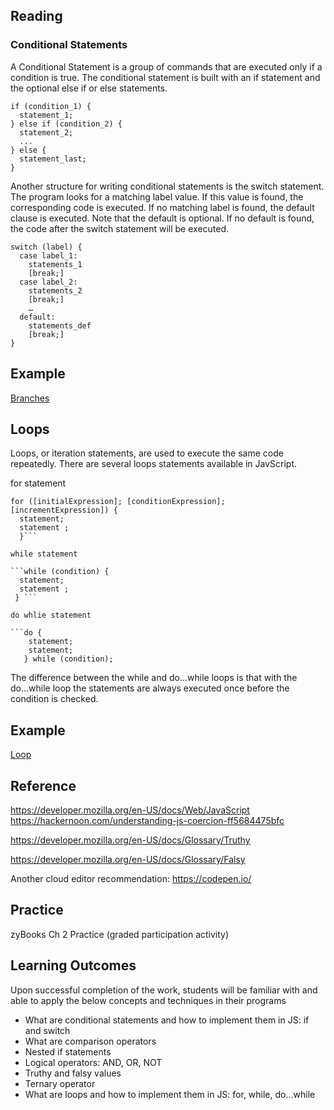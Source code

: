 ## Reading

### Conditional Statements
A Conditional Statement is a group of commands that  are executed only if a condition is true. The conditional statement is built with an if statement and the optional else if
or else statements.

```
if (condition_1) {
  statement_1;
} else if (condition_2) {
  statement_2;
  ...
} else {
  statement_last;
}
```
Another structure for writing conditional statements is the switch statement.  The program looks for a matching label value. If this value is found, the corresponding code 
is executed. If no matching label is found, the default clause is executed. Note that the default is optional. If no default is found, the code after the switch statement
will be executed.

```
switch (label) {
  case label_1:
    statements_1
    [break;]
  case label_2:
    statements_2
    [break;]
    …
  default:
    statements_def
    [break;]
}
```

## Example
[Branches](https://codepen.io/mickeysthecat/pen/jOMpaJq)

## Loops
Loops, or iteration statements, are used to execute the same code repeatedly. There are several loops statements available in JavScript. 

for statement
```
for ([initialExpression]; [conditionExpression]; [incrementExpression]) {
  statement;
  statement ;
  }```

while statement

```while (condition) {
  statement;
  statement ;
 } ```

do whlie statement

```do {
    statement;
    statement;
   } while (condition);
``` 
The difference between the while and do...while loops is that with the do...while loop the statements are always executed once before the condition is checked.

## Example
[Loop](https://codepen.io/mickeysthecat/pen/KKgByLM)

## Reference
https://developer.mozilla.org/en-US/docs/Web/JavaScript
https://hackernoon.com/understanding-js-coercion-ff5684475bfc

https://developer.mozilla.org/en-US/docs/Glossary/Truthy

https://developer.mozilla.org/en-US/docs/Glossary/Falsy

Another cloud editor recommendation: https://codepen.io/

## Practice

zyBooks Ch 2 Practice (graded participation activity)

## Learning Outcomes
Upon successful completion of the work, students will be familiar with and able to apply the below concepts and techniques in their programs

* What are conditional statements and how to implement them in JS: if and switch
* What are comparison operators
* Nested if statements
* Logical operators: AND, OR, NOT
* Truthy and falsy values 
* Ternary operator
* What are loops and how to implement them in JS: for, while, do...while



